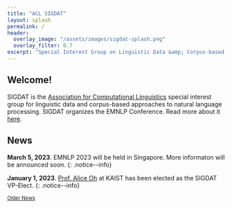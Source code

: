 ```yaml
---
title: "ACL SIGDAT"
layout: splash
permalink: /
header:
  overlay_image: "/assets/images/sigdat-splash.png"
  overlay_filter: 0.7
excerpt: "Special Interest Group on Linguistic Data &amp; Corpus-based Approaches to Natural Language Processing<br/><br/>Organizer of EMNLP"
---
```


## Welcome&#33;

SIGDAT is the [Association for Computational Linguistics](https://aclweb.org) special interest group for linguistic data and corpus-based approaches to natural language processing. SIGDAT organizes the EMNLP Conference. Read more about it [here](/about).

## News

**March 5, 2023**. EMNLP 2023 will be held in Singapore. More informaton will be announced soon.
{: .notice--info}

**January 1, 2023**. [Prof. Alice Oh](https://aliceoh9.github.io/) at KAIST has been elected as the SIGDAT VP-Elect.
{: .notice--info}

<div class="text-center">
    <a href="/archive" style="font-size: smaller; font-decoration: italic;">Older News</a>
</div>
